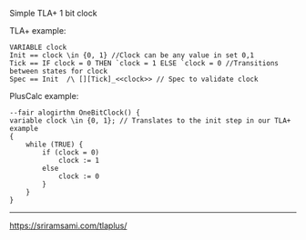 Simple TLA+ 1 bit clock

TLA+ example:
```
VARIABLE clock
Init == clock \in {0, 1} //Clock can be any value in set 0,1
Tick == IF clock = 0 THEN `clock = 1 ELSE `clock = 0 //Transitions between states for clock
Spec == Init  /\ [][Tick]_<<clock>> // Spec to validate clock
```
PlusCalc example:
```
--fair alogirthm OneBitClock() {
variable clock \in {0, 1}; // Translates to the init step in our TLA+ example
{
	while (TRUE) {
		if (clock = 0) 
			clock := 1
		else
			clock := 0
		}
	}
}
```
---
https://sriramsami.com/tlaplus/